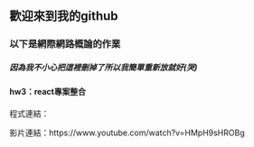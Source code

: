 <h2><p>歡迎來到我的github</p></h2>
<h3>以下是網際網路概論的作業</h3>
<h5><p>因為我不小心把這裡刪掉了所以我簡單重新放就好(哭)</p>
<h4>hw3：react專案整合</h4>
<p>程式連結：</p>
<p>影片連結：https://www.youtube.com/watch?v=HMpH9sHROBg</p>
